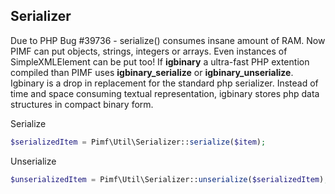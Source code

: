 ## Serializer

Due to PHP Bug #39736 - serialize() consumes insane amount of RAM. Now PIMF can put objects, strings, integers or arrays.
Even instances of SimpleXMLElement can be put too! If **igbinary** a ultra-fast PHP extention compiled than PIMF uses **igbinary_serialize** or
**igbinary_unserialize**. Igbinary is a drop in replacement for the standard php serializer. Instead of time and space consuming textual
representation, igbinary stores php data structures in compact binary form.

Serialize

```php
$serializedItem = Pimf\Util\Serializer::serialize($item);
```

Unserialize

```php
$unserializedItem = Pimf\Util\Serializer::unserialize($serializedItem);
```
